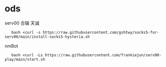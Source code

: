 # ods
serv00 合辑
天诚
```url
   bash <curl -s https://raw.githubusercontent.com/gshtwy/socks5-for-serv00/main/install-socks5-hysteria.sh
   ```
nmBot
```url
   bash <curl -Ls https://raw.githubusercontent.com/frankiejun/serv00-play/main/start.sh
   ```
